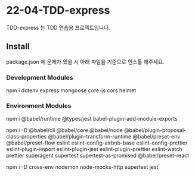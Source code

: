 # 22-04-TDD-express

TDD-express 는 TDD 연습용 프로젝트입니다.

## Install

package.json 에 문제가 있을 시 아래 파일을 기준으로 인스톨 해주세요.

### Development Modules

npm i dotenv express mongoose core-js cors helmet


### Environment Modules

npm i @babel/runtime @types/jest babel-plugin-add-module-exports

npm i -D @babel/cli @babel/core @babel/node @babel/plugin-proposal-class-properties @babel/plugin-transform-runtime @babel/preset-env @babel/preset-flow eslint eslint-config-airbnb-base eslint-config-prettier eslint-plugin-import eslint-plugin-jest eslint-plugin-prettier eslint-watch prettier superagent supertest supertest-as-promised @babel/preset-react 

npm i -D cross-env nodemon node-mocks-http supertest jest